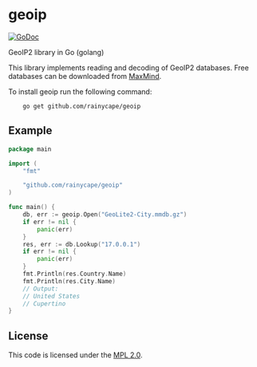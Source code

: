 geoip
=====

[![GoDoc](https://godoc.org/github.com/rainycape/geoip?status.svg)](https://godoc.org/github.com/rainycape/geoip)

GeoIP2 library in Go (golang)

This library implements reading and decoding of GeoIP2 databases. Free
databases can be downloaded from [MaxMind][1]. 

To install geoip run the following command:

```
    go get github.com/rainycape/geoip
```

## Example

```go
package main

import (
	"fmt"

	"github.com/rainycape/geoip"
)

func main() {
	db, err := geoip.Open("GeoLite2-City.mmdb.gz")
	if err != nil {
		panic(err)
	}
	res, err := db.Lookup("17.0.0.1")
	if err != nil {
		panic(err)
	}
	fmt.Println(res.Country.Name)
	fmt.Println(res.City.Name)
	// Output:
	// United States
	// Cupertino
}
```

## License

This code is licensed under the [MPL 2.0][2].

[1]: http://dev.maxmind.com/geoip/geoip2/geolite2/
[2]: http://www.mozilla.org/MPL/2.0/
